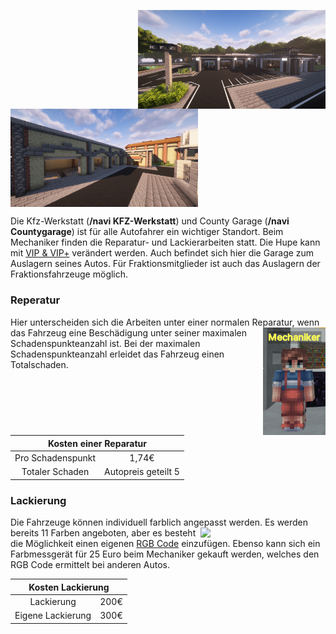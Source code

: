 <img align="right" width="300" eight="200" src="../../../assets/image/orte/KFZDowntown.png"> <img align="center" width="300" eight="200" src="../../../assets/image/orte/KFZCounty.png">

Die Kfz-Werkstatt (**/navi KFZ-Werkstatt**) und County Garage (**/navi Countygarage**)  ist für alle Autofahrer ein wichtiger Standort. Beim Mechaniker finden die Reparatur- und Lackierarbeiten statt. Die Hupe kann mit [VIP & VIP+](../../pages/allgemein/vip.md) verändert werden. Auch befindet sich hier die Garage zum Auslagern seines Autos. Für Fraktionsmitglieder ist auch das Auslagern der Fraktionsfahrzeuge möglich. 


### Reperatur

Hier unterscheiden sich die Arbeiten unter einer normalen Reparatur, <img align="right" width="100" eight="50" src="../../../assets/image/NPCs/mechaniker-npc.png"> wenn das Fahrzeug eine Beschädigung unter seiner maximalen Schadenspunkteanzahl ist. Bei der maximalen Schadenspunkteanzahl erleidet das Fahrzeug einen Totalschaden.
<table>
  <thead>
    <tr>
      <th colspan=2 align="center">Kosten einer Reparatur</th>
    </tr>
  </thead>
  <tbody>
    <tr>
      <td align="center">Pro Schadenspunkt</td>
      <td align="center">1,74€</td>
    </tr>
    <tr>
      <td align="center">Totaler Schaden</td>
      <td align="center">Autopreis geteilt 5</td>
    </tr>
  </tbody>
</table>

### Lackierung


Die Fahrzeuge können individuell farblich angepasst werden. <img align="right" width="200" eight="150" src="../../../assets/image/Öpnv/Mechaniker/Lakieren.png"> Es werden bereits 11 Farben angeboten, aber es besteht die Möglichkeit einen eigenen [RGB Code](https://encycolorpedia.de/00ff00) einzufügen. Ebenso kann sich ein Farbmessgerät für 25 Euro beim Mechaniker gekauft werden, welches den RGB Code ermittelt bei anderen Autos.
<table>
  <thead>
    <tr>
      <th colspan=2 align="center">Kosten Lackierung</th>
    </tr>
  </thead>
  <tbody>
    <tr>
      <td align="center">Lackierung</td>
      <td align="center">200€</td>
    </tr>
    <tr>
      <td align="center">Eigene Lackierung</td>
      <td align="center">300€</td>
    </tr>
  </tbody>
</table>
